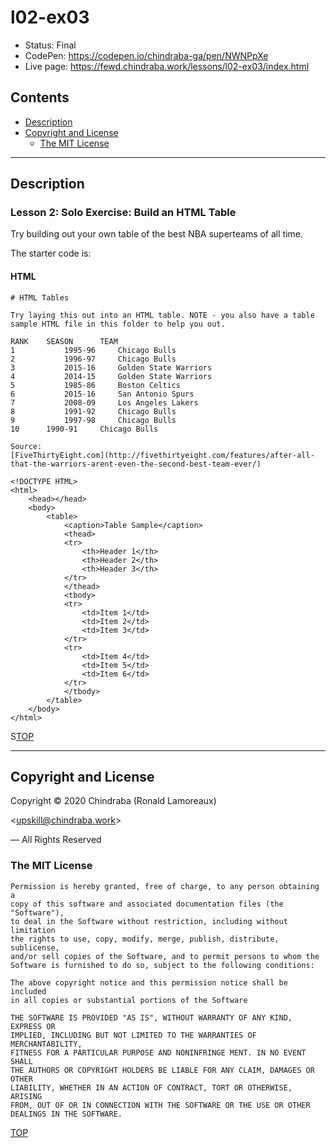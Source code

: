 # l02-ex03

-  Status: Final
-  CodePen: <https://codepen.io/chindraba-ga/pen/NWNPpXe>
-  Live page: <https://fewd.chindraba.work/lessons/l02-ex03/index.html>

## Contents

-  [Description](#description)
-  [Copyright and License](#copyright-and-license)
   -  [The MIT License](#the-mit-license)

---
## Description

### Lesson 2: Solo Exercise: Build an HTML Table

Try building out your own table of the best NBA superteams of all time.

The starter code is:

#### HTML

    # HTML Tables

    Try laying this out into an HTML table. NOTE - you also have a table sample HTML file in this folder to help you out.

    RANK 	SEASON		TEAM
    1			1995-96		Chicago Bulls
    2			1996-97		Chicago Bulls
    3			2015-16		Golden State Warriors
    4			2014-15		Golden State Warriors
    5			1985-86		Boston Celtics
    6			2015-16		San Antonio Spurs
    7			2008-09		Los Angeles Lakers
    8			1991-92		Chicago Bulls
    9			1997-98		Chicago Bulls
    10		1990-91		Chicago Bulls

    Source:
    [FiveThirtyEight.com](http://fivethirtyeight.com/features/after-all-that-the-warriors-arent-even-the-second-best-team-ever/)

    <!DOCTYPE HTML>
    <html>
        <head></head>
        <body>
            <table>
                <caption>Table Sample</caption>
                <thead>
                <tr>
                    <th>Header 1</th>
                    <th>Header 2</th>
                    <th>Header 3</th>
                </tr>
                </thead>
                <tbody>
                <tr>
                    <td>Item 1</td>
                    <td>Item 2</td>
                    <td>Item 3</td>
                </tr>
                <tr>
                    <td>Item 4</td>
                    <td>Item 5</td>
                    <td>Item 6</td>
                </tr>
                </tbody>
            </table>
        </body>
    </html>

S[TOP](#contents)

---
## Copyright and License

Copyright © 2020  Chindraba (Ronald Lamoreaux)

<[upskill@chindraba.work](mailto:upskill@chindraba.work?subject='l02-ex03')>

— All Rights Reserved

### The MIT License
    
    Permission is hereby granted, free of charge, to any person obtaining a
    copy of this software and associated documentation files (the "Software"),
    to deal in the Software without restriction, including without limitation
    the rights to use, copy, modify, merge, publish, distribute, sublicense,
    and/or sell copies of the Software, and to permit persons to whom the
    Software is furnished to do so, subject to the following conditions:

    The above copyright notice and this permission notice shall be included
    in all copies or substantial portions of the Software

    THE SOFTWARE IS PROVIDED "AS IS", WITHOUT WARRANTY OF ANY KIND, EXPRESS OR
    IMPLIED, INCLUDING BUT NOT LIMITED TO THE WARRANTIES OF MERCHANTABILITY,
    FITNESS FOR A PARTICULAR PURPOSE AND NONINFRINGE MENT. IN NO EVENT SHALL
    THE AUTHORS OR COPYRIGHT HOLDERS BE LIABLE FOR ANY CLAIM, DAMAGES OR OTHER
    LIABILITY, WHETHER IN AN ACTION OF CONTRACT, TORT OR OTHERWISE, ARISING
    FROM, OUT OF OR IN CONNECTION WITH THE SOFTWARE OR THE USE OR OTHER
    DEALINGS IN THE SOFTWARE.

[TOP](#contents)
